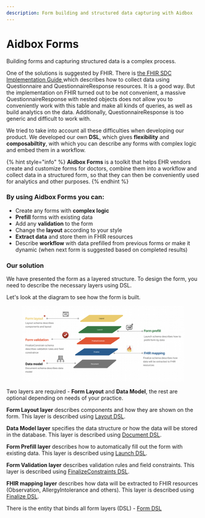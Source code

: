 ```yaml
---
description: Form building and structured data capturing with Aidbox
---
```


# Aidbox Forms

Building forms and capturing structured data is a complex process.&#x20;

One of the solutions is suggested by FHIR. There is [the FHIR SDC Implementation Guide ](https://build.fhir.org/ig/HL7/sdc/index.html)which describes how to collect data using Questionnaire and QuestionnaireResponse resources. It is a good way. But the implementation on FHIR turned out to be not convenient, a massive QuestionnaireResponse with nested objects does not allow you to conveniently work with this table and make all kinds of queries, as well as build analytics on the data. Additionally, QuestionnaireResponse is too generic and difficult to work with.

We tried to take into account all these difficulties when developing our product. We developed our own **DSL**, which gives **flexibility** and **composabiltity**, with which you can describe any forms with complex logic and embed them in a workflow.

{% hint style="info" %}
&#x20;**Aidbox Forms** is a toolkit that helps EHR vendors create and customize forms for doctors, combine them into a workflow and collect data in a structured form, so that they can then be conveniently used for analytics and other purposes.
{% endhint %}

### By using Aidbox Forms you can:

* Create any forms with **complex logic**
* **Prefill** forms with existing data&#x20;
* Add any **validation** to the form&#x20;
* Change the **layout** according to your style&#x20;
* **Extract data** and store them in FHIR resources&#x20;
* Describe **workflow** with data prefilled from previous forms or make it dynamic (when next form is suggested based on completed results)

### Our solution

We have presented the form as a layered structure. To design the form, you need to describe the necessary layers using DSL.

Let's look at the diagram to see how the form is built.

<figure><img src="../.gitbook/assets/Screenshot 2022-08-23 at 17.24.50.png" alt=""><figcaption></figcaption></figure>

Two layers are required - **Form Layout** and **Data Model**, the rest are optional depending on needs of your practice.&#x20;

**Form Layout layer** describes components and how they are shown on the form. This layer is described using [Layout DSL](../reference/aidbox-forms/layout-dsl.md).

**Data Model layer** specifies the data structure or how the data will be stored in the database. This layer is described using [Document DSL](../reference/aidbox-forms/document-dsl.md).

**Form Prefill layer** describes how to automatically fill out the form with existing data. This layer is described using [Launch DSL](../reference/aidbox-forms/launch-dsl.md).

**Form Validation layer** describes validation rules and field constraints. This layer is described using [FinalizeConstraints DSL](../reference/aidbox-forms/finalizeconstraints-dsl.md).

**FHIR mapping layer** describes how data will be extracted to FHIR resources (Observation, AllergyIntolerance and others). This layer is described using [Finalize DSL](../reference/aidbox-forms/finalize-dsl.md).

There is the entity that binds all form layers (DSL) - [Form DSL](../reference/aidbox-forms/form-dsl.md)









